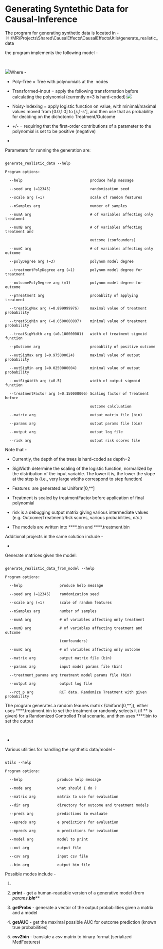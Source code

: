 # Generating Syntethic Data for Causal-Inference

The program for generating synthetic data is located in - H:\MR\Projects\Shared\CausalEffects\CausalEffectsUtils\generate_realistic_data

the program implements the following model - 

 

<img src="/attachments/11207537/11207557.png"/>Where - 

- Poly-Tree = Tree with polynomials at the  nodes

- Transformed-input = apply the following transformation before calculating the polynomial (currently n=3 is hard-coded):<img src="/attachments/11207537/11207550.png"/>

- Noisy-Indexing = apply logistic function on value, with minimal/maximal values moved from [0.0,1.0] to [ε,1-ε'], and then use that as probability for deciding on the dichotomic Treatment/Outcome

- +/- = requiring that the first-order contributions of a parameter to the polynomial is set to be positive (negative)

- 

Parameters for running the generation are:

```

generate_realistic_data --help

Program options:

  --help                               produce help message

  --seed arg (=12345)                  randomization seed

  --scale arg (=1)                     scale of random features

  --nSamples arg                       number of samples

  --numA arg                           # of variables affecting only treatment

  --numB arg                           # of variables affecting treatment and

                                       outcome (confounders)

  --numC arg                           # of variables affecting only outcome

  --polyDegree arg (=3)                polynom model degree

  --treatmentPolyDegree arg (=1)       polynom model degree for treatment

  --outcomePolyDegree arg (=1)         polynom model degree for outcome

  --pTreatment arg                     probablity of applying treatment

  --treatSigMax arg (=0.899999976)     maximal value of treatment probability

  --treatSigMin arg (=0.0500000007)    minimal value of treatment probability

  --treatSigWidth arg (=0.100000001)   width of treatment sigmoid function

  --pOutcome arg                       probablity of positive outcome

  --outSigMax arg (=0.975000024)       maximal value of output probability

  --outSigMin arg (=0.0250000004)      minimal value of output probability

  --outSigWidth arg (=0.5)             width of output sigmoid function

  --treatmentFactor arg (=0.150000006) Scaling factor of Treatment before

                                       outcome calcluation

  --matrix arg                         output matrix file (bin)

  --params arg                         output params file (bin)

  --output arg                         output log file

  --risk arg                           output risk scores file

```

Note that - 

  - Currently, the depth of the trees is hard-coded as depth=2

  - SigWidth determine the scaling of the logistic function, normalized by the distribution of the input variable. The lower it is, the lower the slope at the step is (i.e., very large widths correspond to step function)

  - Features  are generated as Uniform[0,**]

  - Treatment is scaled by treatmentFactor before application of final polynomial

  - risk is a debugging output matrix giving various intermediate values (e.g. Outcome/Treatment/Risk scores, various probabilities, *etc*.)

  - The models are written into ****.bin and ****.treatment.bin

Additional projects in the same solution include - 

  - 

Generate matrices given the model:

```

generate_realistic_data_from_model --help

Program options:

  --help                 produce help message

  --seed arg (=12345)    randomization seed

  --scale arg (=1)       scale of random features

  --nSamples arg         number of samples

  --numA arg             # of variables affecting only treatment

  --numB arg             # of variables affecting treatment and outcome

                         (confounders)

  --numC arg             # of variables affecting only outcome

  --matrix arg           output matrix file (bin)

  --params arg           input model params file (bin)

  --treatment_params arg treatment model params file (bin)

  --output arg           output log file

  --rct_p arg            RCT data. Randomize Treatment with given probability

```

The program generates a random feaures matrix (Uniform[0,**]), either uses ****.treatment.bin to set the treatment or randomly selects it (if ** is given) for a Randomized Controlled Trial scenario, and then uses ****.bin to set the output

 

  - 

Various utilities for handling the synthetic data/model -

```

utils --help

Program options:

  --help                produce help message

  --mode arg            what should I do ?

  --matrix arg          matrix to use for evaluation

  --dir arg             directory for outcome and treatment models

  --preds arg           predictions to evaluate

  --epreds arg          e predictions for evaluation

  --mpreds arg          m predictions for evaluation

  --model arg           model to print

  --out arg             output file

  --csv arg             input csv file

  --bin arg             output bin file

```

Possible modes include -

  

1. 

    

1. **print** - get a human-readable version of a generative model (from *params.**bin*****

    

2. **getProbs** - generate a vector of the output probabilities given a matrix and a model

    

3. **getAUC** - get the maximal possible AUC for outcome prediction (known true probabilities)

    

4. **csv2bin** - translate a *csv* matrix to binary format (serialized MedFeatures)

 

